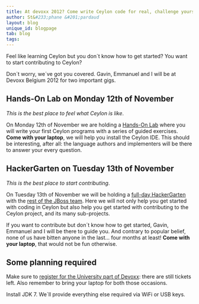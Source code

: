 ```yaml
---
title: At devoxx 2012? Come write Ceylon code for real, challenge yourself!
author: St&#233;phane &#201;pardaud
layout: blog
unique_id: blogpage
tab: blog
tags:
---
```

Feel like learning Ceylon but you don´t know how to get started? You want to start contributing to Ceylon?

Don´t worry, we´ve got you covered. Gavin, Emmanuel and I will be at Devoxx Belgium 2012 for two important gigs.

## Hands-On Lab on Monday 12th of November

_This is the best place to feel what Ceylon is like_.

On Monday 12th of November we are holding a [Hands-On Lab](http://devoxx.com/display/DV12/Write+your+first+Ceylon+program+with+the+language+authors)
where you will write your first Ceylon programs with a series of guided
exercises. **Come with your laptop**, we will help you install the Ceylon IDE.
This should be interesting, after all: the language authors
and implementers will be there to answer your every question.

## HackerGarten on Tuesday 13th of November

_This is the best place to start contributing_.

On Tuesday 13th of November we will be holding a [full-day HackerGarten](http://www.devoxx.com/display/DV12/2012/09/25/More+Space+and+Content)
with the [rest of the JBoss team](http://lanyrd.com/2012/devoxx/syzdq/). Here we will not only help you get started with coding in Ceylon but also help you get
started with contributing to the Ceylon project, and its many sub-projects.

If you want to contribute but don´t
know how to get started, Gavin, Emmanuel and I will be there to guide you.
And contrary to popular belief, none of us have bitten anyone in the last... four months at least!
**Come with your laptop**, that would not be fun otherwise.

## Some planning required

Make sure to [register for the University part of Devoxx](https://reg.devoxx.com/): there are still tickets left.
Also remember to bring your laptop for both those occasions.

Install JDK 7.  We´ll provide everything else required 
via WiFi or USB keys.
